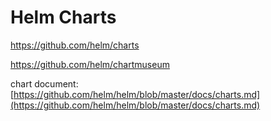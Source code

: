 # Helm Charts

https://github.com/helm/charts

https://github.com/helm/chartmuseum

chart document: [https://github.com/helm/helm/blob/master/docs/charts.md](https://github.com/helm/helm/blob/master/docs/charts.md)
